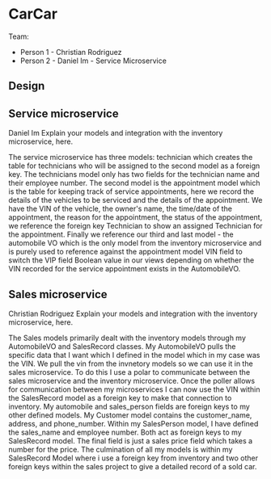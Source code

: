 # CarCar

Team:

- Person 1 - Christian Rodriguez
- Person 2 - Daniel Im - Service Microservice

## Design

## Service microservice

Daniel Im
Explain your models and integration with the inventory
microservice, here.

The service microservice has three models: technician which creates the table for technicians who will be assigned to the second model as a foreign key. The technicians model only has two fields for the technician name and their employee number. The second model is the appointment model which is the table for keeping track of service appointments, here we record the details of the vehicles to be serviced and the details of the appointment. We have the VIN of the vehicle, the owner's name, the time/date of the appointment, the reason for the appointment, the status of the appointment, we reference the foreign key Technician to show an assigned Technician for the appointment. Finally we reference our third and last model - the automobile VO which is the only model from the inventory microservice and is purely used to reference against the appointment model VIN field to switch the VIP field Boolean value in our views depending on whether the VIN recorded for the service appointment exists in the AutomobileVO.

## Sales microservice

Christian Rodriguez
Explain your models and integration with the inventory
microservice, here.

The Sales models primarily dealt with the inventory models through my AutomobileVO and SalesRecord classes. My AutomobileVO pulls the specific data that I want which I defined in the model which in my case was the VIN. We pull the vin from the invnetory models so we can use it in the sales microservice. To do this I use a polar to communicate between the sales microservice and the inventory microservice. Once the poller allows for communication between my microservices I can now use the VIN within the SalesRecord model as a foreign key to make that connection to inventory. My automobile and sales_person fields are foreign keys to my other defined models. My Customer model contains the customer_name, address, and phone_number. Within my SalesPerson model, I have defined the sales_name and employee number. Both act as foreign keys to my SalesRecord model. The final field is just a sales price field which takes a number for the price. The culmination of all my models is within my SalesRecord Model where i use a foreign key from inventory and two other foreign keys within the sales project to give a detailed record of a sold car.
